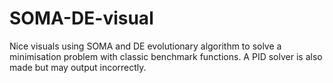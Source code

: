 # SOMA-DE-visual
Nice visuals using SOMA and DE evolutionary algorithm to solve a minimisation problem with classic benchmark functions. A PID solver is also made but may output incorrectly.
